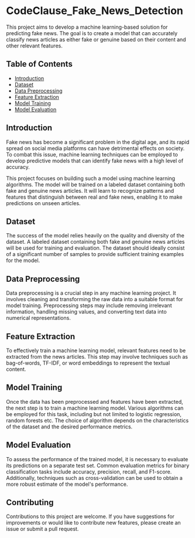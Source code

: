 # CodeClause_Fake_News_Detection

This project aims to develop a machine learning-based solution for predicting fake news. The goal is to create a model that can accurately classify news articles as either fake or genuine based on their content and other relevant features.

## Table of Contents

- [Introduction](#introduction)
- [Dataset](#dataset)
- [Data Preprocessing](#data-preprocessing)
- [Feature Extraction](#feature-extraction)
- [Model Training](#model-training)
- [Model Evaluation](#model-evaluation)


## Introduction

Fake news has become a significant problem in the digital age, and its rapid spread on social media platforms can have detrimental effects on society. To combat this issue, machine learning techniques can be employed to develop predictive models that can identify fake news with a high level of accuracy.

This project focuses on building such a model using machine learning algorithms. The model will be trained on a labeled dataset containing both fake and genuine news articles. It will learn to recognize patterns and features that distinguish between real and fake news, enabling it to make predictions on unseen articles.

## Dataset

The success of the model relies heavily on the quality and diversity of the dataset. A labeled dataset containing both fake and genuine news articles will be used for training and evaluation. The dataset should ideally consist of a significant number of samples to provide sufficient training examples for the model.

## Data Preprocessing

Data preprocessing is a crucial step in any machine learning project. It involves cleaning and transforming the raw data into a suitable format for model training. Preprocessing steps may include removing irrelevant information, handling missing values, and converting text data into numerical representations.

## Feature Extraction

To effectively train a machine learning model, relevant features need to be extracted from the news articles. This step may involve techniques such as bag-of-words, TF-IDF, or word embeddings to represent the textual content. 

## Model Training

Once the data has been preprocessed and features have been extracted, the next step is to train a machine learning model. Various algorithms can be employed for this task, including but not limited to logistic regression, random forests etc. The choice of algorithm depends on the characteristics of the dataset and the desired performance metrics.

## Model Evaluation

To assess the performance of the trained model, it is necessary to evaluate its predictions on a separate test set. Common evaluation metrics for binary classification tasks include accuracy, precision, recall, and F1-score. Additionally, techniques such as cross-validation can be used to obtain a more robust estimate of the model's performance.

## Contributing

Contributions to this project are welcome. If you have suggestions for improvements or would like to contribute new features, please create an issue or submit a pull request.
